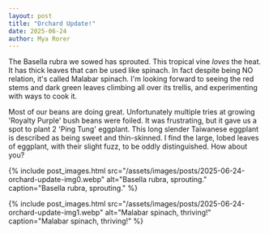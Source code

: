 ```yaml
---
layout: post
title: "Orchard Update!"
date: 2025-06-24
author: Mya Rorer
---
```


The Basella rubra we sowed has sprouted. This tropical vine *loves* the heat. It has thick leaves that can be used like spinach. In fact despite being NO relation, it's called Malabar spinach. I'm looking forward to seeing the red stems and dark green leaves climbing all over its trellis, and experimenting with ways to cook it. 

Most of our beans are doing great. Unfortunately multiple tries at growing 'Royalty Purple' bush beans were foiled. It was frustrating, but it gave us a spot to plant 2 'Ping Tung' eggplant. This long slender Taiwanese eggplant is described as being sweet and thin-skinned. I find the large, lobed leaves of eggplant, with their slight fuzz, to be oddly distinguished. How about you?

{% include post_images.html src="/assets/images/posts/2025-06-24-orchard-update-img0.webp" alt="Basella rubra, sprouting." caption="Basella rubra, sprouting." %}

{% include post_images.html src="/assets/images/posts/2025-06-24-orchard-update-img1.webp" alt="Malabar spinach, thriving!" caption="Malabar spinach, thriving!" %}